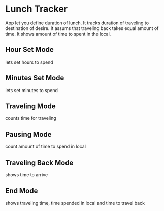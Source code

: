 # Lunch Tracker

App let you define duration of lunch. It tracks duration of traveling to destination of desire. It assums that traveling back takes equal amount of time. It shows amount of time to spent in the local.

## Hour Set Mode
lets set hours to spend

## Minutes Set Mode
lets set minutes to spend

## Traveling Mode
counts time for traveling

## Pausing Mode
count amount of time to spend in local

## Traveling Back Mode
shows time to arrive

## End Mode
shows traveling time, time spended in local and time to travel back
